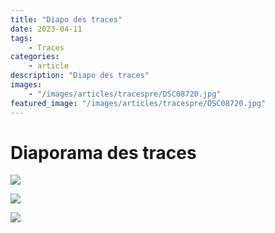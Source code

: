 ```yaml
---
title: "Diapo des traces"
date: 2023-04-11
tags: 
    - Traces
categories:
    - article
description: "Diapo des traces"
images:
    - "/images/articles/tracespre/DSC08720.jpg"
featured_image: "/images/articles/tracespre/DSC08720.jpg"
---
```


# Diaporama des traces

![](/images/articles/tracespre/DSC08720.jpg) 

![](/images/articles/tracespre/DSC09560.jpg) 

![](/images/articles/tracespre/DSC09611.jpg) 
